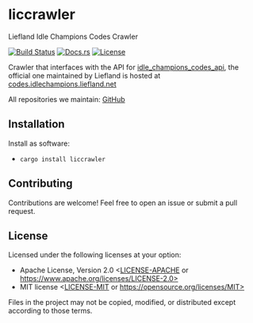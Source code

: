 # liccrawler

Liefland Idle Champions Codes Crawler

[![Build Status](https://github.com/zarthus/liccrawler/actions/workflows/rust.yml/badge.svg)](https://github.com/zarthus/liccrawler/actions)
[![Docs.rs](https://docs.rs/liccrawler/badge.svg)](https://docs.rs/liccrawler/latest/)
[![License](https://img.shields.io/badge/license-MIT%2FApache--2.0-blue.svg)](README#license)

Crawler that interfaces with the API for [idle_champions_codes_api](https://github.com/Liefland/idle_champions_codes_api),
the official one maintained by Liefland is hosted at [codes.idlechampions.liefland.net](https://codes.idlechampions.liefland.net/)

All repositories we maintain: [GitHub](https://github.com/Liefland?q=idle_champions)

## Installation

Install as software:
- `cargo install liccrawler`

## Contributing

Contributions are welcome! Feel free to open an issue or submit a pull request.

## License

Licensed under the following licenses at your option:

- Apache License, Version 2.0 <[LICENSE-APACHE](LICENSE-APACHE) or https://www.apache.org/licenses/LICENSE-2.0>
- MIT license <[LICENSE-MIT](LICENSE-MIT) or https://opensource.org/licenses/MIT>

Files in the project may not be copied, modified, or distributed except according to those terms.
